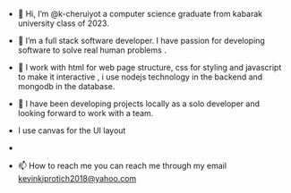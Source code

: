 - 👋 Hi, I’m @k-cheruiyot a computer science graduate from kabarak university class of 2023.

- 👀 I’m a full stack software developer. I have passion for developing software to solve real human problems .
- 🌱 I work with html for web page structure, css for styling and javascript to make it interactive , i use nodejs technology in the backend and mongodb in the database.
- 💞️ I have been developing projects locally as a solo developer and looking forward to work with a team.
- I use canvas for the UI layout
- 
- 📫 How to reach me you can reach me through my email kevinkiprotich2018@yahoo.com

<!---
k-cheruiyot/k-cheruiyot is a ✨ special ✨ repository because its `README.md` (this file) appears on your GitHub profile.
You can click the Preview link to take a look at your changes.
--->

